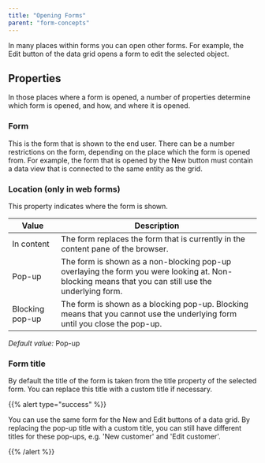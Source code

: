 ```yaml
---
title: "Opening Forms"
parent: "form-concepts"
---
```

In many places within forms you can open other forms. For example, the Edit button of the data grid opens a form to edit the selected object.

## Properties

In those places where a form is opened, a number of properties determine which form is opened, and how, and where it is opened.

### Form

This is the form that is shown to the end user. There can be a number restrictions on the form, depending on the place which the form is opened from. For example, the form that is opened by the New button must contain a data view that is connected to the same entity as the grid.

### Location (only in web forms)

This property indicates where the form is shown.

| Value | Description |
| --- | --- |
| In content | The form replaces the form that is currently in the content pane of the browser. |
| Pop-up | The form is shown as a non-blocking pop-up overlaying the form you were looking at. Non-blocking means that you can still use the underlying form. |
| Blocking pop-up | The form is shown as a blocking pop-up. Blocking means that you cannot use the underlying form until you close the pop-up. |

_Default value:_ Pop-up

### Form title

By default the title of the form is taken from the title property of the selected form. You can replace this title with a custom title if necessary.

{{% alert type="success" %}}

You can use the same form for the New and Edit buttons of a data grid. By replacing the pop-up title with a custom title, you can still have different titles for these pop-ups, e.g. 'New customer' and 'Edit customer'.

{{% /alert %}}
